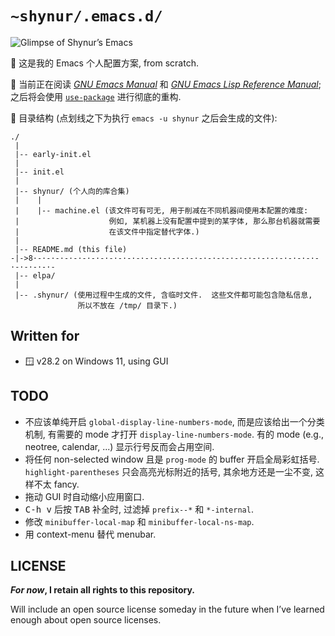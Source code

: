 # `~shynur/.emacs.d/`

![Glimpse of Shynur’s Emacs](https://raw.githubusercontent.com/shynur/tmp/main/pictures/emacs/2023-6-17.png "五子棋, 输了...")

🥰 这是我的 Emacs 个人配置方案, from scratch.

🔬 当前正在阅读 [*GNU Emacs Manual*](https://www.gnu.org/software/emacs/manual/html_node/emacs) 和 [*GNU Emacs Lisp Reference Manual*](https://www.gnu.org/software/emacs/manual/html_node/elisp);
之后将会使用 [`use-package`](https://github.com/jwiegley/use-package) 进行彻底的重构.

📖 目录结构 (点划线之下为执行 `emacs -u shynur` 之后会生成的文件):

```
./
 |
 |-- early-init.el
 |
 |-- init.el
 |
 |-- shynur/ (个人向的库合集)
 |    |
 |    |-- machine.el (该文件可有可无, 用于削减在不同机器间使用本配置的难度:
 |                    例如, 某机器上没有配置中提到的某字体, 那么那台机器就需要
 |                    在该文件中指定替代字体.)
 |
 |-- README.md (this file)
-|->8·-·-·-·-·-·-·-·-·-·-·-·-·-·-·-·-·-·-·-·-·-·-·-·-·-·-·-·-·-·-·-·-·-·-·-·-·-
 |-- elpa/
 |
 |-- .shynur/ (使用过程中生成的文件, 含临时文件.  这些文件都可能包含隐私信息,
               所以不放在 /tmp/ 目录下.)
```

## Written for

- 🪟 v28.2 on Windows 11, using GUI

## TODO

- 不应该单纯开启 `global-display-line-numbers-mode`, 而是应该给出一个分类机制, 有需要的 mode 才打开 `display-line-numbers-mode`.  有的 mode (e.g., neotree, calendar, ...) 显示行号反而会占用空间.
- 将任何 non-selected window 且是 `prog-mode` 的 buffer 开启全局彩虹括号.  `highlight-parentheses` 只会高亮光标附近的括号, 其余地方还是一尘不变, 这样不太 fancy.
- 拖动 GUI 时自动缩小应用窗口.
- <kbd>C-h v</kbd> 后按 <kbd>TAB</kbd> 补全时, 过滤掉 `prefix--*` 和 `*-internal`.
- 修改 `minibuffer-local-map` 和 `minibuffer-local-ns-map`.
- 用 context-menu 替代 menubar.

## LICENSE

***For now*, I retain all rights to this repository.**

Will include an open source license someday in the future when I’ve learned enough about open source licenses.
